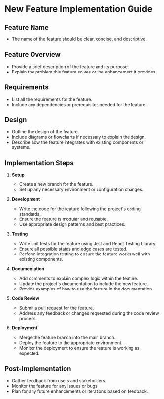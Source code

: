 # New Feature Implementation Guide

## Feature Name
- The name of the feature should be clear, concise, and descriptive.

## Feature Overview
- Provide a brief description of the feature and its purpose.
- Explain the problem this feature solves or the enhancement it provides.

## Requirements
- List all the requirements for the feature.
- Include any dependencies or prerequisites needed for the feature.

## Design
- Outline the design of the feature.
- Include diagrams or flowcharts if necessary to explain the design.
- Describe how the feature integrates with existing components or systems.

## Implementation Steps
1. **Setup**
   - Create a new branch for the feature.
   - Set up any necessary environment or configuration changes.

2. **Development**
   - Write the code for the feature following the project's coding standards.
   - Ensure the feature is modular and reusable.
   - Use appropriate design patterns and best practices.

3. **Testing**
   - Write unit tests for the feature using Jest and React Testing Library.
   - Ensure all possible states and edge cases are tested.
   - Perform integration testing to ensure the feature works well with existing components.

4. **Documentation**
   - Add comments to explain complex logic within the feature.
   - Update the project's documentation to include the new feature.
   - Provide examples of how to use the feature in the documentation.

5. **Code Review**
   - Submit a pull request for the feature.
   - Address any feedback or changes requested during the code review process.

6. **Deployment**
   - Merge the feature branch into the main branch.
   - Deploy the feature to the appropriate environment.
   - Monitor the deployment to ensure the feature is working as expected.

## Post-Implementation
- Gather feedback from users and stakeholders.
- Monitor the feature for any issues or bugs.
- Plan for any future enhancements or iterations based on feedback.
